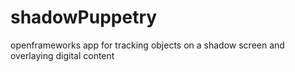 shadowPuppetry
==============

openframeworks app for tracking objects on a shadow screen and overlaying digital content
